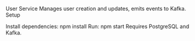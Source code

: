 User Service
Manages user creation and updates, emits events to Kafka.
Setup

Install dependencies: npm install
Run: npm start
Requires PostgreSQL and Kafka.

